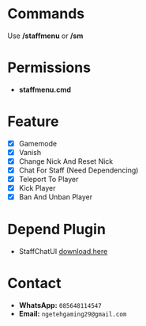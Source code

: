# Commands 
Use **/staffmenu** or **/sm**

# Permissions
- **staffmenu.cmd**

# Feature
* [x] Gamemode
* [x] Vanish
* [x] Change Nick And Reset Nick
* [x] Chat For Staff (Need Dependencing)
* [x] Teleport To Player
* [x] Kick Player 
* [x] Ban And Unban Player

# Depend Plugin
* StaffChatUI [download.here](http://www.mediafire.com/file/3mx3ifj0alidq8l/file)

# Contact
- **WhatsApp:** `085648114547`
- **Email:** `ngetehgaming29@gmail.com`

